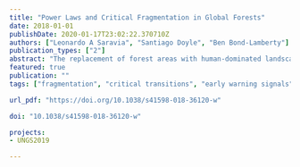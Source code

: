 ```yaml
---
title: "Power Laws and Critical Fragmentation in Global Forests"
date: 2018-01-01
publishDate: 2020-01-17T23:02:22.370710Z
authors: ["Leonardo A Saravia", "Santiago Doyle", "Ben Bond-Lamberty"]
publication_types: ["2"]
abstract: "The replacement of forest areas with human-dominated landscapes usually leads to fragmentation, altering the structure and function of the forest. Here we studied the dynamics of forest patch sizes at a global level, examining signals of a critical transition from an unfragmented to a fragmented state, using the MODIS vegetation continuous field. We defined wide regions of connected forest across continents and big islands, and combined five criteria, including the distribution of patch sizes and the fluctuations of the largest patch over the last sixteen years, to evaluate the closeness of each region to a fragmentation threshold. Regions with the highest deforestation rates---South America, Southeast Asia, Africa---all met these criteria and may thus be near a critical fragmentation threshold. This implies that if current forest loss rates are maintained, wide continental areas could suddenly fragment, triggering extensive species loss and degradation of ecosystems services."
featured: true
publication: ""
tags: ["fragmentation", "critical transitions", "early warning signals", "global forest", "forest fragmentation", "modis", "percolation", "power-laws"]

url_pdf: "https://doi.org/10.1038/s41598-018-36120-w"

doi: "10.1038/s41598-018-36120-w"

projects:
- UNGS2019

---
```


